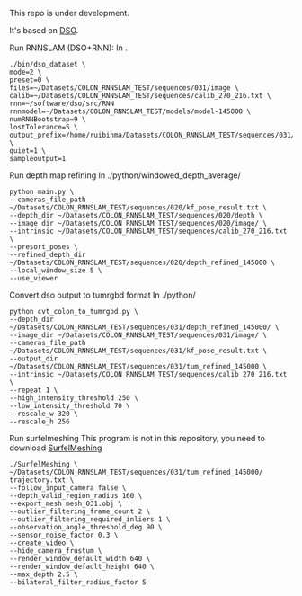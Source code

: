 This repo is under development.

It's based on [DSO](https://github.com/JakobEngel/dso).

Run RNNSLAM (DSO+RNN):
In .
```
./bin/dso_dataset \
mode=2 \
preset=0 \
files=~/Datasets/COLON_RNNSLAM_TEST/sequences/031/image \
calib=~/Datasets/COLON_RNNSLAM_TEST/sequences/calib_270_216.txt \
rnn=~/software/dso/src/RNN rnnmodel=~/Datasets/COLON_RNNSLAM_TEST/models/model-145000 \
numRNNBootstrap=9 \
lostTolerance=5 \
output_prefix=/home/ruibinma/Datasets/COLON_RNNSLAM_TEST/sequences/031/ \
quiet=1 \
sampleoutput=1
```

Run depth map refining
In ./python/windowed_depth_average/
```
python main.py \
--cameras_file_path ~/Datasets/COLON_RNNSLAM_TEST/sequences/020/kf_pose_result.txt \
--depth_dir ~/Datasets/COLON_RNNSLAM_TEST/sequences/020/depth \
--image_dir ~/Datasets/COLON_RNNSLAM_TEST/sequences/020/image/ \
--intrinsic ~/Datasets/COLON_RNNSLAM_TEST/sequences/calib_270_216.txt \
--presort_poses \
--refined_depth_dir ~/Datasets/COLON_RNNSLAM_TEST/sequences/020/depth_refined_145000 \
--local_window_size 5 \
--use_viewer
```

Convert dso output to tumrgbd format
In ./python/
```
python cvt_colon_to_tumrgbd.py \
--depth_dir ~/Datasets/COLON_RNNSLAM_TEST/sequences/031/depth_refined_145000/ \
--image_dir ~/Datasets/COLON_RNNSLAM_TEST/sequences/031/image/ \
--cameras_file_path ~/Datasets/COLON_RNNSLAM_TEST/sequences/031/kf_pose_result.txt \
--output_dir ~/Datasets/COLON_RNNSLAM_TEST/sequences/031/tum_refined_145000 \
--intrinsic ~/Datasets/COLON_RNNSLAM_TEST/sequences/calib_270_216.txt \
--repeat 1 \
--high_intensity_threshold 250 \
--low_intensity_threshold 70 \
--rescale_w 320 \
--rescale_h 256
```

Run surfelmeshing
This program is not in this repository, you need to download [SurfelMeshing](https://github.com/puzzlepaint/surfelmeshing)
```
./SurfelMeshing \
~/Datasets/COLON_RNNSLAM_TEST/sequences/031/tum_refined_145000/ trajectory.txt \
--follow_input_camera false \
--depth_valid_region_radius 160 \
--export_mesh mesh_031.obj \
--outlier_filtering_frame_count 2 \
--outlier_filtering_required_inliers 1 \
--observation_angle_threshold_deg 90 \
--sensor_noise_factor 0.3 \
--create_video \
--hide_camera_frustum \
--render_window_default_width 640 \
--render_window_default_height 640 \
--max_depth 2.5 \
--bilateral_filter_radius_factor 5
```

